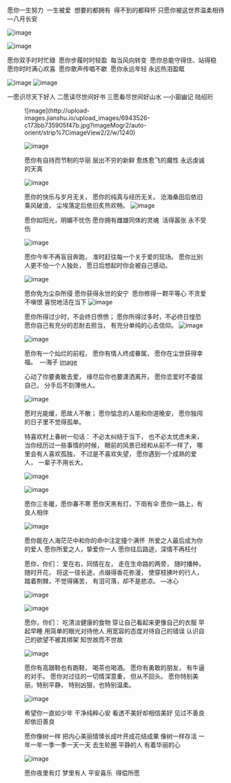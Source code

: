 愿你一生努力 
一生被爱 
想要的都拥有 
得不到的都释怀
只愿你被这世界温柔相待
—八月长安

![image](http://upload-images.jianshu.io/upload_images/6943526-3c56d18ccf2d7f36.jpg?imageMogr2/auto-orient/strip%7CimageView2/2/w/1240)

![image](http://upload-images.jianshu.io/upload_images/6943526-b838a1b97e336124.jpg?imageMogr2/auto-orient/strip%7CimageView2/2/w/1240)

愿你双手时时忙碌 
愿你步履时时轻盈 
每当风向转变 
愿你总能守得住、站得稳 
愿你时时满心欢喜 
愿你歌声传唱不歇 
愿你永远年轻 永远热泪盈眶

![image](http://upload-images.jianshu.io/upload_images/6943526-a5dae8c17f1c18b3.jpg?imageMogr2/auto-orient/strip%7CimageView2/2/w/1240)
![image](http://upload-images.jianshu.io/upload_images/6943526-d96ce60fcdebc849.jpg?imageMogr2/auto-orient/strip%7CimageView2/2/w/1240)

一愿识尽天下好人
二愿读尽世间好书
三愿看尽世间好山水
—小窗幽记 陆绍珩

<figure style="user-select: text !important;">![image](http://upload-images.jianshu.io/upload_images/6943526-c173bb735905f47b.jpg?imageMogr2/auto-orient/strip%7CimageView2/2/w/1240)

![image](http://upload-images.jianshu.io/upload_images/6943526-e2dde52b5ee9ec26.jpg?imageMogr2/auto-orient/strip%7CimageView2/2/w/1240)


愿你有自持而节制的华丽
层出不穷的新鲜
愈炼愈飞的魔性
永远虔诚的天真

![image](http://upload-images.jianshu.io/upload_images/6943526-d955500029fb23bc.jpg?imageMogr2/auto-orient/strip%7CimageView2/2/w/1240)


愿你的快乐与岁月无关，
愿你的纯真与经历无关。
沧海桑田后依旧乘风破浪，
尘埃落定后依旧炙热欢畅。
![image](http://upload-images.jianshu.io/upload_images/6943526-3fa9a1a96b17f318.jpg?imageMogr2/auto-orient/strip%7CimageView2/2/w/1240)


愿你如阳光，明媚不忧伤
愿你拥有雌雄同体的灵魂 
活得嚣张 永不受伤

![image](http://upload-images.jianshu.io/upload_images/6943526-624bdff8158b8a7b.jpg?imageMogr2/auto-orient/strip%7CimageView2/2/w/1240)





愿你今年不再盲目奔跑，
准时赶往每一个关于爱的现场。
愿你比别人更不怕一个人独处，
愿日后想起时你会被自己感动。

![image](http://upload-images.jianshu.io/upload_images/6943526-636bd3fc15a7ab41.jpg?imageMogr2/auto-orient/strip%7CimageView2/2/w/1240)

愿你免为尘杂所侵
愿你获得永世的安宁 
愿你修得一颗平等心
不贪爱不嗔恨
喜悦地活在当下
![image](http://upload-images.jianshu.io/upload_images/6943526-cbaab32be92fa565.jpg?imageMogr2/auto-orient/strip%7CimageView2/2/w/1240)



愿你所得过少时，不会终日愤愤；
愿你所得过多时，不必终日惶恐
愿你自己有充分的忍耐去担当，
有充分单纯的心去信仰。
![image](http://upload-images.jianshu.io/upload_images/6943526-1f696483154fb738.jpg?imageMogr2/auto-orient/strip%7CimageView2/2/w/1240)

![image](http://upload-images.jianshu.io/upload_images/6943526-e50e16c94334ac89.jpg?imageMogr2/auto-orient/strip%7CimageView2/2/w/1240)


愿你有一个灿烂的前程，
愿你有情人终成眷属，
愿你在尘世获得幸福。 
—海子
[image](http://upload-images.jianshu.io/upload_images/6943526-d519c1b8b726c007.jpg?imageMogr2/auto-orient/strip%7CimageView2/2/w/1240)

心动了你要勇敢去爱，
缘尽后你也要潇洒离开。
愿你恋爱时不委屈自己，
分手后不刻薄他人。

![image](http://upload-images.jianshu.io/upload_images/6943526-6fbc827e0e642a90.jpg?imageMogr2/auto-orient/strip%7CimageView2/2/w/1240)

愿时光能缓，愿故人不散；
愿你惦念的人能和你道晚安，
愿你独闯的日子里不觉得孤单。


特喜欢村上春树一句话：
不必太纠结于当下，
也不必太忧虑未来，
当你经历过一些事情的时候，
眼前的风景已经和从前不一样了，
哪里会有人喜欢孤独，
不过是不喜欢失望，
愿你遇到一个成熟的爱人，
一辈子不用长大。 

![image](http://upload-images.jianshu.io/upload_images/6943526-255a48baa5aca0b6.jpg?imageMogr2/auto-orient/strip%7CimageView2/2/w/1240)

![image](http://upload-images.jianshu.io/upload_images/6943526-58e608756d675c68.jpg?imageMogr2/auto-orient/strip%7CimageView2/2/w/1240)

愿你三冬暖，愿你春不寒
愿你天黑有灯，下雨有伞
愿你一路上，有良人相伴

![image](http://upload-images.jianshu.io/upload_images/6943526-a17a8a2f1cfa5135.jpg?imageMogr2/auto-orient/strip%7CimageView2/2/w/1240)



愿你能在人海茫茫中和你的命中注定撞个满怀 
所爱之人最后成为你的爱人
愿你所爱之人，挚爱你一人
愿你往后路途，深情不再枉付



愿你，你们：
爱在右，同情在左，
走在生命路的两旁，
随时播种，随时开花，
将这一径长途，点缀得香花弥漫，
使穿枝拂叶的行人，
踏着荆棘，不觉得痛苦，
有泪可落，却不是悲凉。
—冰心

![image](http://upload-images.jianshu.io/upload_images/6943526-abf4935929e767bb.jpg?imageMogr2/auto-orient/strip%7CimageView2/2/w/1240)

![image](http://upload-images.jianshu.io/upload_images/6943526-2f5fca7246d8ba1b.jpg?imageMogr2/auto-orient/strip%7CimageView2/2/w/1240)


愿你，你们：
吃清淡健康的食物
穿让自己看起来更像自己的衣服
早起早睡
用简单的眼光对待他人
用宽容的态度对待自己的错误
认识自己的欲望不被其绑架
知世故而不世故

![image](http://upload-images.jianshu.io/upload_images/6943526-6abc9cec8697e165.jpg?imageMogr2/auto-orient/strip%7CimageView2/2/w/1240)


愿你有高跟鞋也有跑鞋，
喝茶也喝酒。
愿你有勇敢的朋友，
有牛逼的对手。
愿你对过往的一切情深意重，
但从不回头。
愿你特别美丽，特别平静，
特别凶狠，也特别温柔。

![image](http://upload-images.jianshu.io/upload_images/6943526-536002cd08da33e6.jpg?imageMogr2/auto-orient/strip%7CimageView2/2/w/1240)


希望你一直如少年
干净纯粹心安
看透不美好却相信美好
见过不善良却依旧善良


愿你像树一样
把内心美丽情愫长成叶开成花结成果
像树一样存活
一年一年一季一季一天一天
去生轮圈
平静的人
有着华丽的心

![image](http://upload-images.jianshu.io/upload_images/6943526-59e5057221672933.jpg?imageMogr2/auto-orient/strip%7CimageView2/2/w/1240)

愿你夜里有灯
梦里有人
平安喜乐 
得偿所愿

